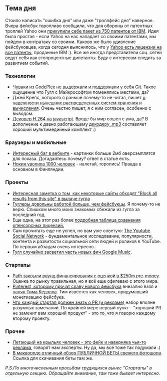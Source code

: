 ## Тема дня
Стоило написать "ошибка дня" или даже "троллфейс дня" наверное. Вчера фейсбук торопливо сообщили, что для обороны от патентных троллей Yahoo они [прикупили себе пакет из 750 патентов от IBM](http://j.mp/GUgHTW). Идея была простая - если Yahoo на нас нападает со своими патентами, мы пойдем в контратаку со своими. Каково же было удивление фейсбуковцев, когда сегодня выяснилось, что у [Yahoo есть лицензии на все патенты](http://j.mp/GUgHU2), проданные IBM :). Все же иногда представители соц. сетей ведут себя как стопроцентные дилетанты. Буду с интересом следить за развитием событий.

### Технологии

* [Чуваки из CodePlex не выдержали и поддержали у себя Git](http://j.mp/GUgL6g). Такое ощущение что Гугл с Майкрософтом поменялись местами, да?
* Джей Крепс, которого я раньше почему-то не читал, пишет [о надежности нынешних распределенных систем хранения и вычисления](http://j.mp/GUgL6h). Очень честно пишет, я с ним согласен, особенно с выводом.
* [Декодер H.264 на javascript](http://j.mp/GHuHQq). Вроде бы мир сошел с ума, да? В дополнение к давно работающему [декодеру .mp3](http://j.mp/GHuEnW) составляет хороший мультимедийный комплект :)

### Браузеры и мобильные

* [Интересный баг в вебките](http://j.mp/GHuHQt) - картинки больше 2мб оверсэмплятся для показа. Догадайтесь почему? ответ в статье есть.
* [Нокия уволила 1000 человек](http://j.mp/GHuEEf) - налетай, торопись! Правда в основном в Финляндии.

### Проекты

* [Интересная заметка о том, как некоторые сайты обходят "Block all results from this site" в выдаче гугла](http://j.mp/GUgLmM)
* [Гуглеры довольны работой больше, чем фейсбукцы](http://j.mp/GUgLD6). Я почему-то не верю. Слишком много моих знакомых сбежали из гугла за последний год.
* Еще одна, на этот раз более [подробная таблица сравнения опенсорсных лицензий.](http://j.mp/GUgIqV)
* Сам прочитать еще не успел, но вам уже советую: [The Youtube Social Network](http://j.mp/GUgLDb) - фундаментальное исследование, популярности, контента и развитости социальной сети людей и роликов в YouTube. По первым абзацам очень интересно. 
* [Гугл случайно засветил часть новых фич Google Music](http://j.mp/GUgIqY).

### Стартапы

* [Path закрыли раунд финансирования с оценкой в $250m pre-money](http://j.mp/GUgLDh). Оценка по рынку правильная, но я всё еще офигеваю с этого мира.
* [Pinterest, которому прочат славу нового фейсбука](http://j.mp/GUgIr4) внезапно взял и [нанял Тима Кедэлла](http://j.mp/GUgIr7). Тим известен как человек, придумавший монетизацию фейсбука.
* [Что каждый стартап должен знать о PR (и рекламе)](http://j.mp/GUgIr8) набор вполне разумных замечаний. По крайней мере первый пункт - "хороший PR не заменит вам хороший продукт" - это то, что я говорю каждому второму проекту.


### Прочее
* [Летающий на крыльях человек - это фейк и наверняка чья-то реклама](http://j.mp/GUgLTz), говорят нам эксперты. Ну да, мы все тоже так подумали :)
* [В макворлде отличный обзор ПУБЛИЧНОЙ БЕТЫ свежего фотошопа](http://j.mp/GUgIHm). Ссылка для скачивания беты там же.

*P.S.По многочисленным просьбам трудящихся вынес "Стартапы" в отдельную секцию. Обращайте внимание, там тоже бывает интересно.*